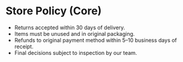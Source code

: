 # Store Policy (Core)
- Returns accepted within 30 days of delivery.
- Items must be unused and in original packaging.
- Refunds to original payment method within 5–10 business days of receipt.
- Final decisions subject to inspection by our team.